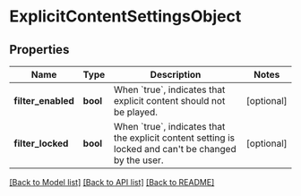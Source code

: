 # ExplicitContentSettingsObject

## Properties
Name | Type | Description | Notes
------------ | ------------- | ------------- | -------------
**filter_enabled** | **bool** | When &#x60;true&#x60;, indicates that explicit content should not be played.  | [optional] 
**filter_locked** | **bool** | When &#x60;true&#x60;, indicates that the explicit content setting is locked and can&#x27;t be changed by the user.  | [optional] 

[[Back to Model list]](../README.md#documentation-for-models) [[Back to API list]](../README.md#documentation-for-api-endpoints) [[Back to README]](../README.md)

